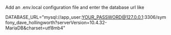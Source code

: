 Add an .env.local configuration file and enter the database url like

DATABASE_URL="mysql://app_user:YOUR_PASSWORD@127.0.0.1:3306/symfony_dave_hollingworth?serverVersion=10.4.32-MariaDB&charset=utf8mb4"
